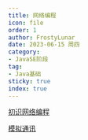 ```yaml
---
title: 网络编程
icon: file
order: 1
author: FrostyLunar
date: 2023-06-15 周四
category:
- JavaSE阶段
tag:
- Java基础
sticky: true
index: true
---
```



[初识网络编程](01_初识网络编程/初识网络编程.md)

[模拟通讯](02_模拟通讯/模拟通讯.md)